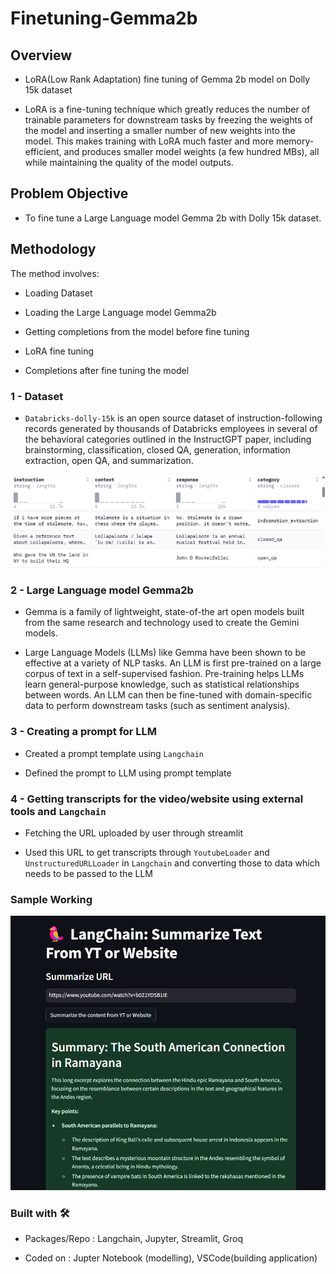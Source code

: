 # Finetuning-Gemma2b

## Overview
- LoRA(Low Rank Adaptation) fine tuning of Gemma 2b model on Dolly 15k dataset

- LoRA is a fine-tuning technique which greatly reduces the number of trainable parameters for downstream tasks by freezing the weights of the model and inserting a smaller number of new weights into the model. This makes training with LoRA much faster and more memory-efficient, and produces smaller model weights (a few hundred MBs), all while maintaining the quality of the model outputs.


## Problem Objective
- To fine tune a Large Language model Gemma 2b with Dolly 15k dataset.

## Methodology

The method involves:
- Loading Dataset

- Loading the Large Language model Gemma2b

- Getting completions from the model before fine tuning

- LoRA fine tuning

- Completions after fine tuning the model

### 1 - Dataset
- `Databricks-dolly-15k` is an open source dataset of instruction-following records generated by thousands of Databricks employees in several of the behavioral categories outlined in the InstructGPT paper, including brainstorming, classification, closed QA, generation, information extraction, open QA, and summarization.

![Dataset](https://github.com/Pratik872/Finetuning-Gemma2b/blob/main/readme%20resources/dataset%20sample.png)

### 2 - Large Language model Gemma2b
- Gemma is a family of lightweight, state-of-the art open models built from the same research and technology used to create the Gemini models.

- Large Language Models (LLMs) like Gemma have been shown to be effective at a variety of NLP tasks. An LLM is first pre-trained on a large corpus of text in a self-supervised fashion. Pre-training helps LLMs learn general-purpose knowledge, such as statistical relationships between words. An LLM can then be fine-tuned with domain-specific data to perform downstream tasks (such as sentiment analysis).

### 3 - Creating a prompt for LLM
- Created a prompt template using `Langchain`

- Defined the prompt to LLM using prompt template

### 4 - Getting transcripts for the video/website using external tools and `Langchain`
- Fetching the URL uploaded by user through streamlit

- Used this URL to get transcripts through `YoutubeLoader` and `UnstructuredURLLoader` in `Langchain` and converting those to data which needs to be passed to the LLM


### Sample Working

![Demo](https://github.com/Pratik872/Youtube-Video-Summarizer/blob/main/readme%20resources/app%20sample.png)


### Built with 🛠️
- Packages/Repo : Langchain, Jupyter, Streamlit, Groq

- Coded on : Jupter Notebook (modelling), VSCode(building application)

